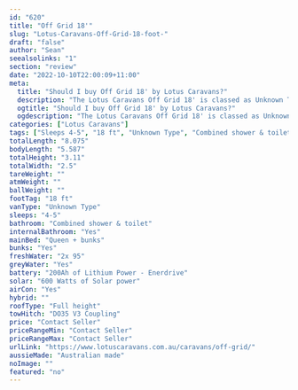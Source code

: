 ```yaml
---
id: "620"
title: "Off Grid 18'"
slug: "Lotus-Caravans-Off-Grid-18-foot-"
draft: "false"
author: "Sean"
seealsolinks: "1"
section: "review"
date: "2022-10-10T22:00:09+11:00"
meta:
  title: "Should I buy Off Grid 18' by Lotus Caravans?"
  description: "The Lotus Caravans Off Grid 18' is classed as Unknown Type, and sleeps 4-5 people. It is Australian made and comes in at 18 ft. It generally has Combined shower & toilet."
  ogtitle: "Should I buy Off Grid 18' by Lotus Caravans?"
  ogdescription: "The Lotus Caravans Off Grid 18' is classed as Unknown Type, and sleeps 4-5 people. It is Australian made and comes in at 18 ft. It generally has Combined shower & toilet."
categories: ["Lotus Caravans"]
tags: ["Sleeps 4-5", "18 ft", "Unknown Type", "Combined shower & toilet", "Full height", "Price Unknown"]
totalLength: "8.075"
bodyLength: "5.587"
totalHeight: "3.11"
totalWidth: "2.5"
tareWeight: ""
atmWeight: ""
ballWeight: ""
footTag: "18 ft"
vanType: "Unknown Type"
sleeps: "4-5"
bathroom: "Combined shower & toilet"
internalBathroom: "Yes"
mainBed: "Queen + bunks"
bunks: "Yes"
freshWater: "2x 95"
greyWater: "Yes"
battery: "200Ah of Lithium Power - Enerdrive"
solar: "600 Watts of Solar power"
airCon: "Yes"
hybrid: ""
roofType: "Full height"
towHitch: "DO35 V3 Coupling"
price: "Contact Seller"
priceRangeMin: "Contact Seller"
priceRangeMax: "Contact Seller"
urlLink: "https://www.lotuscaravans.com.au/caravans/off-grid/"
aussieMade: "Australian made"
noImage: ""
featured: "no"
---
```

